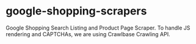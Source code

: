 # google-shopping-scrapers
Google Shopping Search Listing and Product Page Scraper. To handle JS rendering and CAPTCHAs, we are using Crawlbase Crawling API.
